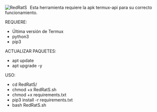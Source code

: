 <p align="center">
<img src="CS07/images/RedRatS.png" alt="RedRatS" style="float: left; margin-right: 10px;" />
</p>

Esta herramienta requiere la apk termux-api para su correcto funcionamiento.

REQUIERE:

* Última versión de Termux 
* python3 
* pip3

ACTUALIZAR PAQUETES:

* apt update
* apt upgrade -y

USO:

* cd RedRatS/
* chmod +x RedRatS.sh
* chmod +x requirements.txt
* pip3 install -r requirements.txt
* bash RedRatS.sh

